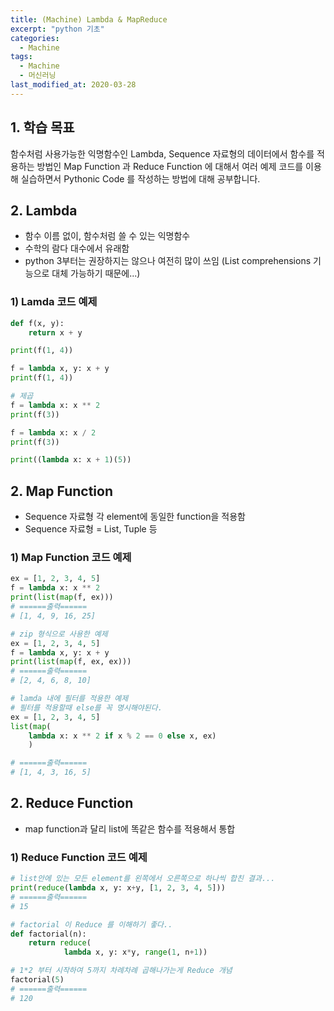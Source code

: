 ```yaml
---
title: (Machine) Lambda & MapReduce
excerpt: "python 기초"
categories:
  - Machine
tags:
  - Machine
  - 머신러닝
last_modified_at: 2020-03-28
---
```

## 1. 학습 목표
함수처럼 사용가능한 익명함수인 Lambda, Sequence 자료형의 데이터에서 함수를 적용하는 방법인 Map Function 과
Reduce Function 에 대해서 여러 예제 코드를 이용해 실습하면서 Pythonic Code 를 작성하는 방법에 대해 공부합니다.

## 2. Lambda
- 함수 이름 없이, 함수처럼 쓸 수 있는 익명함수
- 수학의 람다 대수에서 유래함
- python 3부터는 권장하지는 않으나 여전히 많이 쓰임
(List comprehensions 기능으로 대체 가능하기 때문에...)

### 1) Lamda 코드 예제
~~~python
def f(x, y):
    return x + y

print(f(1, 4))

f = lambda x, y: x + y
print(f(1, 4))

# 제곱
f = lambda x: x ** 2
print(f(3))

f = lambda x: x / 2
print(f(3))

print((lambda x: x + 1)(5))
~~~

## 2. Map Function
- Sequence 자료형 각 element에 동일한 function을 적용함
- Sequence 자료형 = List, Tuple 등

### 1) Map Function 코드 예제
~~~python
ex = [1, 2, 3, 4, 5]
f = lambda x: x ** 2
print(list(map(f, ex)))
# ======출력======
# [1, 4, 9, 16, 25]
~~~

~~~python
# zip 형식으로 사용한 예제
ex = [1, 2, 3, 4, 5]
f = lambda x, y: x + y
print(list(map(f, ex, ex)))
# ======출력======
# [2, 4, 6, 8, 10]
~~~
~~~python
# lamda 내에 필터를 적용한 예제
# 필터를 적용할때 else를 꼭 명시해야된다.
ex = [1, 2, 3, 4, 5]
list(map(
    lambda x: x ** 2 if x % 2 == 0 else x, ex)
    )

# ======출력======
# [1, 4, 3, 16, 5]
~~~

## 2. Reduce Function
- map function과 달리 list에 똑같은 함수를 적용해서 통합

### 1) Reduce Function 코드 예제
~~~python
# list안에 있는 모든 element를 왼쪽에서 오른쪽으로 하나씩 합친 결과...
print(reduce(lambda x, y: x+y, [1, 2, 3, 4, 5]))
# ======출력======
# 15
~~~

~~~python
# factorial 이 Reduce 를 이해하기 좋다..
def factorial(n):
    return reduce(
            lambda x, y: x*y, range(1, n+1))

# 1*2 부터 시작하여 5까지 차례차례 곱해나가는게 Reduce 개념
factorial(5)
# ======출력======
# 120
~~~